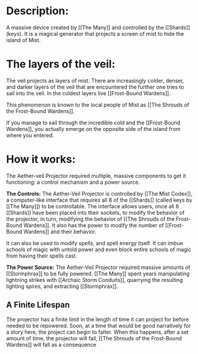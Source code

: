 # Description:
A massive device created by [[The Many]] and controlled by the [[Shards]] (keys). It is a magical generator that projects a screen of mist to hide the island of Mist. 
# The layers of the veil:
The veil projects as layers of mist. There are increasingly colder, denser, and darker layers of the veil that are encountered the further one tries to sail into the veil. In the coldest layers live [[Frost-Bound Wardens]]. 

This phenomenon is known to the local people of Mist as [[The Shrouds of the Frost-Bound Wardens]]. 

If you manage to sail through the incredible cold and the [[Frost-Bound Wardens]], you actually emerge on the opposite side of the island from where you entered. 
# How it works:
The Aether-veil Projector required multiple, massive components to get it functioning: a control mechanism and a power source.

**The Controls:**
The Aether-Veil Projector is controlled by [[The Mist Codex]], a computer-like interface that requires all 8 of the [[Shards]] (called keys by [[The Many]]) to be controllable. The interface allows users, once all 8 [[Shards]] have been placed into their sockets, to modify the behavior of the projector, in turn, modifying the behavior of [[The Shrouds of the Frost-Bound Wardens]]. It also has the power to modify the number of [[Frost-Bound Wardens]] and their behavior. 

It can also be used to modify spells, and spell energy itself. It can imbue schools of magic with untold power and even block entire schools of magic from having their spells cast. 

**The Power Source:**
The Aether-Veil Projector required massive amounts of [[Stormphrax]] to be fully powered. [[The Many]] spent years manipulating lightning strikes with [[Archaic Storm Conduits]], quarrying the resulting lighting spires, and extracting [[Stormphrax]]. 
## A Finite Lifespan
The projector has a finite limit in the length of time it can project for before needed to be repowered. Soon, at a time that would be good narratively for a story here, the project can begin to falter. When this happens, after a set amount of time, the projector will fail, [[The Shrouds of the Frost-Bound Wardens]] will fall as a consequence